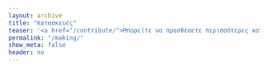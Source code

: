 ```yaml
---
layout: archive
title: "Κατασκευές"
teaser: '<a href="/contribute/">Μπορείτε να προσθέσετε περισσότερες κατασκευές σύμφωνα με τις οδηγίες</a>'
permalink: "/making/"
show_meta: false
header: no
---
```

